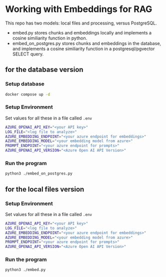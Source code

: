 # Working with Embeddings for RAG

This repo has two models: local files and processing, versus PostgreSQL.

- embed.py stores chunks and embeddings locally and implements a cosine similiarity function in python.
- embed_on_postgres.py stores chunks and embeddings in the database, and implements a cosine similiarity function in a postgresql/pgvector SELECT query.

## for the database version

### Setup database

```bash
docker compose up -d
```

### Setup Environment

Set values for all these in a file called `.env`

```bash
AZURE_OPENAI_API_KEY="<your API key>"
LOG_FILE="<log file to analyze>"
AZURE_EMBEDDING_ENDPOINT="<your azure endpoint for embeddings>"
AZURE_EMBEDDING_MODEL="<your embedding model from azure>"
PROMPT_ENDPOINT="<your azure endpoint for prompts>"
AZURE_OPENAI_API_VERSION="<Azure Open AI API Version>"
```

### Run the program

```bash
python3 ./embed_on_postgres.py
```
## for the local files version

### Setup Environment

Set values for all these in a file called `.env`

```bash
AZURE_OPENAI_API_KEY="<your API key>"
LOG_FILE="<log file to analyze>"
AZURE_EMBEDDING_ENDPOINT="<your azure endpoint for embeddings>"
AZURE_EMBEDDING_MODEL="<your embedding model from azure>"
PROMPT_ENDPOINT="<your azure endpoint for prompts>"
AZURE_OPENAI_API_VERSION="<Azure Open AI API Version>"
```

### Run the program

```bash
python3 ./embed.py
```

